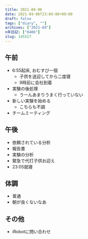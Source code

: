 ```yaml
---
title: 2021-04-06
date: 2021-04-06T23:04:08+09:00
draft: false
tags: ["diary", ""]
archives: ["2021-04"]
n年日記: ["0406"]
slug: 145527
---
```

## 午前
- 6:55起床, おむすび一個
  - 子供を送迎してから二度寝
  - 9時前に会社到着
- 実験の後処理
  - うーんあまりうまく行っていない
- 新しい実験を始める
  - こちらも不調
- チームミーティング
## 午後
- 依頼されている分析
- 報告書
- 実験の分析
- 緊急で代打子供お迎え
- 23:05就寝
## 体調
- 普通
- 朝が良くないなあ
## その他
- iRobotに問い合わせ